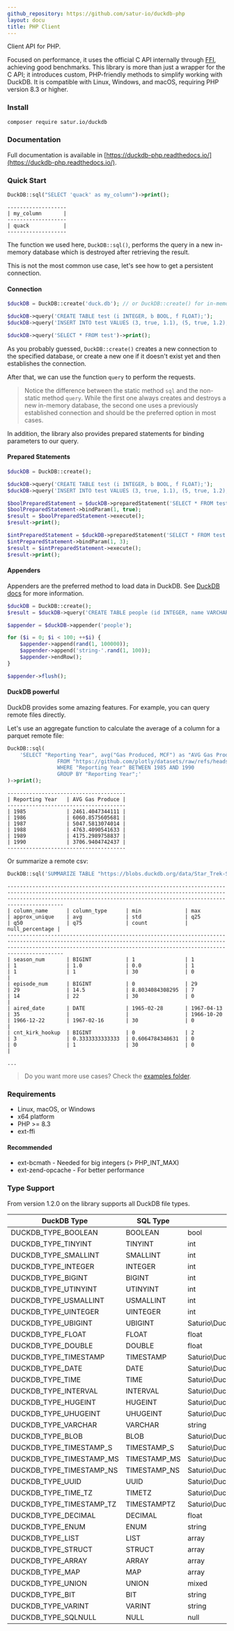 ```yaml
---
github_repository: https://github.com/satur-io/duckdb-php
layout: docu
title: PHP Client
---
```


Client API for PHP.

Focused on performance, it uses the official C API internally through [FFI](https://www.php.net/manual/en/book.ffi.php), achieving good benchmarks.
This library is more than just a wrapper for the C API; it introduces custom, PHP-friendly methods to simplify working with DuckDB. It is compatible with Linux, Windows, and macOS, requiring PHP version 8.3 or higher.


### Install

```bash
composer require satur.io/duckdb
```

### Documentation

Full documentation is available in [https://duckdb-php.readthedocs.io/](https://duckdb-php.readthedocs.io/).

### Quick Start

```php
DuckDB::sql("SELECT 'quack' as my_column")->print();    
```

```text
-------------------
| my_column       |
-------------------
| quack           |
-------------------
```

The function we used here, `DuckDB::sql()`, performs the query in a new
in-memory database which is destroyed after retrieving the result.

This is not the most common use case, let's see how to get a persistent connection.

#### Connection

```php
$duckDB = DuckDB::create('duck.db'); // or DuckDB::create() for in-memory database

$duckDB->query('CREATE TABLE test (i INTEGER, b BOOL, f FLOAT);');
$duckDB->query('INSERT INTO test VALUES (3, true, 1.1), (5, true, 1.2), (3, false, 1.1), (3, null, 1.2);');

$duckDB->query('SELECT * FROM test')->print();
```

As you probably guessed, `DuckDB::create()` creates a new connection to the specified database,
or create a new one if it doesn't exist yet and then establishes the connection.

After that, we can use the function `query` to perform the requests.

> Notice the difference between the static method `sql` and the non-static method `query`.
> While the first one always creates and destroys a new in-memory database, the second one
> uses a previously established connection and should be the preferred option in most cases.

In addition, the library also provides prepared statements for binding parameters to our query.

#### Prepared Statements

```php
$duckDB = DuckDB::create();

$duckDB->query('CREATE TABLE test (i INTEGER, b BOOL, f FLOAT);');
$duckDB->query('INSERT INTO test VALUES (3, true, 1.1), (5, true, 1.2), (3, false, 1.1), (3, null, 1.2);');

$boolPreparedStatement = $duckDB->preparedStatement('SELECT * FROM test WHERE b = $1');
$boolPreparedStatement->bindParam(1, true);
$result = $boolPreparedStatement->execute();
$result->print();

$intPreparedStatement = $duckDB->preparedStatement('SELECT * FROM test WHERE i = ?');
$intPreparedStatement->bindParam(1, 3);
$result = $intPreparedStatement->execute();
$result->print();
```

#### Appenders

Appenders are the preferred method to load data in DuckDB. See [DuckDB docs](https://duckdb.org/docs/stable/clients/c/appender.html)
for more information.

```php
$duckDB = DuckDB::create();
$result = $duckDB->query('CREATE TABLE people (id INTEGER, name VARCHAR);');

$appender = $duckDB->appender('people');

for ($i = 0; $i < 100; ++$i) {
    $appender->append(rand(1, 100000));
    $appender->append('string-'.rand(1, 100));
    $appender->endRow();
}

$appender->flush();
```


#### DuckDB powerful

DuckDB provides some amazing features. For example, 
you can query remote files directly.

Let's use an aggregate function to calculate the average of a column
for a parquet remote file:

```php
DuckDB::sql(
    'SELECT "Reporting Year", avg("Gas Produced, MCF") as "AVG Gas Produced" 
                FROM "https://github.com/plotly/datasets/raw/refs/heads/master/oil-and-gas.parquet" 
                WHERE "Reporting Year" BETWEEN 1985 AND 1990
                GROUP BY "Reporting Year";'
)->print();
```

```text
--------------------------------------
| Reporting Year   | AVG Gas Produce |
--------------------------------------
| 1985             | 2461.4047344111 |
| 1986             | 6060.8575605681 |
| 1987             | 5047.5813074014 |
| 1988             | 4763.4090541633 |
| 1989             | 4175.2989758837 |
| 1990             | 3706.9404742437 |
--------------------------------------
```

Or summarize a remote csv:

```php
DuckDB::sql('SUMMARIZE TABLE "https://blobs.duckdb.org/data/Star_Trek-Season_1.csv";')->print();
```

```text
------------------------------------------------------------------------------------------------------------------------------------------------------------------------------------------------------------------------------------
| column_name      | column_type      | min              | max              | approx_unique    | avg              | std              | q25              | q50              | q75              | count            | null_percentage |
------------------------------------------------------------------------------------------------------------------------------------------------------------------------------------------------------------------------------------
| season_num       | BIGINT           | 1                | 1                | 1                | 1.0              | 0.0              | 1                | 1                | 1                | 30               | 0               |
| episode_num      | BIGINT           | 0                | 29               | 29               | 14.5             | 8.8034084308295  | 7                | 14               | 22               | 30               | 0               |
| aired_date       | DATE             | 1965-02-28       | 1967-04-13       | 35               |                  |                  | 1966-10-20       | 1966-12-22       | 1967-02-16       | 30               | 0               |
| cnt_kirk_hookup  | BIGINT           | 0                | 2                | 3                | 0.3333333333333  | 0.6064784348631  | 0                | 0                | 1                | 30               | 0               |

...

```


> Do you want more use cases? Check the [examples folder](examples).

### Requirements

- Linux, macOS, or Windows
- x64 platform
- PHP >= 8.3
- ext-ffi

#### Recommended

- ext-bcmath - Needed for big integers (> PHP_INT_MAX)
- ext-zend-opcache - For better performance

### Type Support

From version 1.2.0 on the library supports all DuckDB file types.

| DuckDB Type              | SQL Type     | PHP Type                             |
|--------------------------|--------------|--------------------------------------|
| DUCKDB_TYPE_BOOLEAN      | BOOLEAN      | bool                                 |
| DUCKDB_TYPE_TINYINT      | TINYINT      | int                                  |
| DUCKDB_TYPE_SMALLINT     | SMALLINT     | int                                  |
| DUCKDB_TYPE_INTEGER      | INTEGER      | int                                  |
| DUCKDB_TYPE_BIGINT       | BIGINT       | int                                  |
| DUCKDB_TYPE_UTINYINT     | UTINYINT     | int                                  |
| DUCKDB_TYPE_USMALLINT    | USMALLINT    | int                                  |
| DUCKDB_TYPE_UINTEGER     | UINTEGER     | int                                  |
| DUCKDB_TYPE_UBIGINT      | UBIGINT      | Saturio\DuckDB\Type\Math\LongInteger |
| DUCKDB_TYPE_FLOAT        | FLOAT        | float                                |
| DUCKDB_TYPE_DOUBLE       | DOUBLE       | float                                |
| DUCKDB_TYPE_TIMESTAMP    | TIMESTAMP    | Saturio\DuckDB\Type\Timestamp        |
| DUCKDB_TYPE_DATE         | DATE         | Saturio\DuckDB\Type\Date             |
| DUCKDB_TYPE_TIME         | TIME         | Saturio\DuckDB\Type\Time             |
| DUCKDB_TYPE_INTERVAL     | INTERVAL     | Saturio\DuckDB\Type\Interval         |
| DUCKDB_TYPE_HUGEINT      | HUGEINT      | Saturio\DuckDB\Type\Math\LongInteger |
| DUCKDB_TYPE_UHUGEINT     | UHUGEINT     | Saturio\DuckDB\Type\Math\LongInteger |
| DUCKDB_TYPE_VARCHAR      | VARCHAR      | string                               |
| DUCKDB_TYPE_BLOB         | BLOB         | Saturio\DuckDB\Type\Blob             |
| DUCKDB_TYPE_TIMESTAMP_S  | TIMESTAMP_S  | Saturio\DuckDB\Type\Timestamp        |
| DUCKDB_TYPE_TIMESTAMP_MS | TIMESTAMP_MS | Saturio\DuckDB\Type\Timestamp        |
| DUCKDB_TYPE_TIMESTAMP_NS | TIMESTAMP_NS | Saturio\DuckDB\Type\Timestamp        |
| DUCKDB_TYPE_UUID         | UUID         | Saturio\DuckDB\Type\UUID             |
| DUCKDB_TYPE_TIME_TZ      | TIMETZ       | Saturio\DuckDB\Type\Time             |
| DUCKDB_TYPE_TIMESTAMP_TZ | TIMESTAMPTZ  | Saturio\DuckDB\Type\Timestamp        |
| DUCKDB_TYPE_DECIMAL      | DECIMAL      | float                                |
| DUCKDB_TYPE_ENUM         | ENUM         | string                               |
| DUCKDB_TYPE_LIST         | LIST         | array                                |
| DUCKDB_TYPE_STRUCT       | STRUCT       | array                                |
| DUCKDB_TYPE_ARRAY        | ARRAY        | array                                |
| DUCKDB_TYPE_MAP          | MAP          | array                                |
| DUCKDB_TYPE_UNION        | UNION        | mixed                                |
| DUCKDB_TYPE_BIT          | BIT          | string                               |
| DUCKDB_TYPE_VARINT       | VARINT       | string                               |
| DUCKDB_TYPE_SQLNULL      | NULL         | null                                 |
